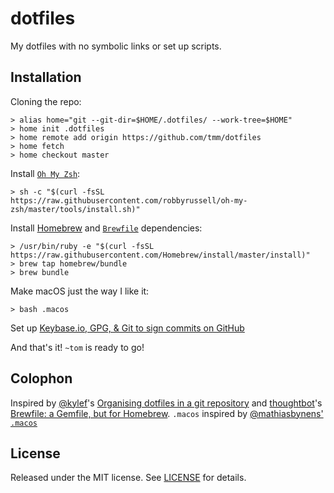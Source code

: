 # dotfiles

My dotfiles with no symbolic links or set up scripts.

## Installation

Cloning the repo:

```shell
> alias home="git --git-dir=$HOME/.dotfiles/ --work-tree=$HOME"
> home init .dotfiles
> home remote add origin https://github.com/tmm/dotfiles
> home fetch
> home checkout master
```

Install [`Oh My Zsh`](https://github.com/robbyrussell/oh-my-zsh):

```shell
> sh -c "$(curl -fsSL https://raw.githubusercontent.com/robbyrussell/oh-my-zsh/master/tools/install.sh)"
```

Install [Homebrew](https://brew.sh/) and [`Brewfile`](https://github.com/tmm/dotfiles/blob/master/Brewfile) dependencies:

```shell
> /usr/bin/ruby -e "$(curl -fsSL https://raw.githubusercontent.com/Homebrew/install/master/install)"
> brew tap homebrew/bundle
> brew bundle
```

Make macOS just the way I like it:

```shell
> bash .macos
```

Set up [Keybase.io, GPG, & Git to sign commits on GitHub](https://github.com/pstadler/keybase-gpg-github)

And that's it! `~tom` is ready to go!

## Colophon

Inspired by [@kylef](https://github.com/kylef/)'s [Organising dotfiles in a git repository](https://fuller.li/posts/organising-dotfiles-in-a-git-repository/) and [thoughtbot](https://thoughtbot.com/)'s [Brewfile: a Gemfile, but for Homebrew](https://robots.thoughtbot.com/brewfile-a-gemfile-but-for-homebrew). `.macos` inspired by [@mathiasbynens'](https://github.com/mathiasbynens) [`.macos`](https://github.com/mathiasbynens/dotfiles/blob/master/.macos)

## License

Released under the MIT license. See [LICENSE](https://github.com/tmm/dotfiles/blob/master/LICENSE) for details.
